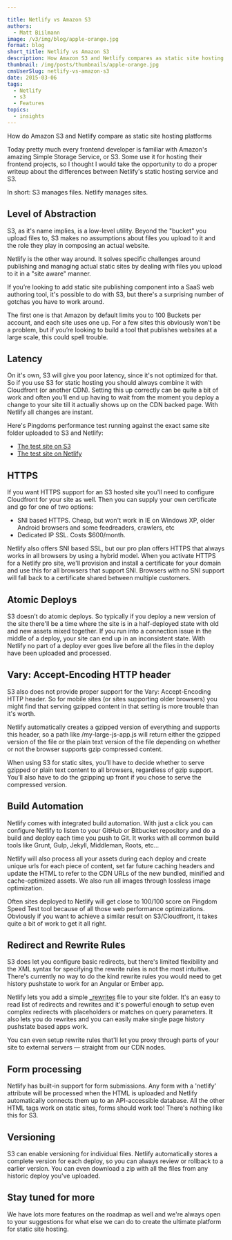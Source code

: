 ```yaml
---

title: Netlify vs Amazon S3
authors:
  - Matt Biilmann
image: /v3/img/blog/apple-orange.jpg
format: blog
short_title: Netlify vs Amazon S3
description: How Amazon S3 and Netlify compares as static site hosting platforms.
thumbnail: /img/posts/thumbnails/apple-orange.jpg
cmsUserSlug: netlify-vs-amazon-s3
date: 2015-03-06
tags:
  - Netlify
  - s3
  - Features
topics:
  - insights
---
```


How do Amazon S3 and Netlify compare as static site hosting platforms

Today pretty much every frontend developer is familiar with Amazon's amazing Simple Storage Service, or S3. Some use it for hosting their frontend projects, so I thought I would take the opportunity to do a proper writeup about the differences between Netlify's static hosting service and S3.

In short: S3 manages files. Netlify manages sites.

<!-- excerpt -->

## Level of Abstraction

S3, as it's name implies, is a low-level utility. Beyond the "bucket" you upload files to, S3 makes no assumptions about files you upload to it and the role they play in composing an actual website.

Netlify is the other way around. It solves specific challenges around publishing and managing actual static sites by dealing with files you upload to it in a "site aware" manner.

If you’re looking to add static site publishing component into a SaaS web authoring tool, it's possible to do with S3, but there's a surprising number of gotchas you have to work around.

The first one is that Amazon by default limits you to 100 Buckets per account, and each site uses one up. For a few sites this obviously won’t be a problem, but if you’re looking to build a tool that publishes websites at a large scale, this could spell trouble.


## Latency

On it's own, S3 will give you poor latency, since it's not optimized for that. So if you use S3 for static hosting you should always combine it with Cloudfront (or another CDN). Setting this up correctly can be quite a bit of work and often you'll end up having to wait from the moment you deploy a change to your site till it actually shows up on the CDN backed page. With Netlify all changes are instant.

Here's Pingdoms performance test running against the exact same site folder uploaded to S3 and Netlify:

* <a href="http://tools.pingdom.com/fpt/#!/bfDfyO/http://speedtestsite.s3-website-us-east-1.amazonaws.com/" target="_blank">The test site on S3</a>
* <a href="http://tools.pingdom.com/fpt/#!/d5XcVQ/http://speedtest.netlify.com/" target="_blank">The test site on Netlify</a>

## HTTPS

If you want HTTPS support for an S3 hosted site you'll need to configure Cloudfront for your site as well. Then you can supply your own certificate and go for one of two options:

* SNI based HTTPS. Cheap, but won't work in IE on Windows XP, older Android browsers and some feedreaders, crawlers, etc
* Dedicated IP SSL. Costs $600/month.

Netlify also offers SNI based SSL, but our pro plan offers HTTPS that always works in all browsers by using a hybrid model. When you activate HTTPS for a Netlify pro site, we'll provision and install a certificate for your domain and use this for all browsers that support SNI. Browsers with no SNI support will fall back to a certificate shared between multiple customers.


## Atomic Deploys

S3 doesn’t do atomic deploys. So typically if you deploy a new version of the site there'll be a time where the site is in a half-deployed state with old and new assets mixed together. If you run into a connection issue in the middle of a deploy, your site can end up in an inconsistent state. With Netlify no part of a deploy ever goes live before all the files in the deploy have been uploaded and processed.


## Vary: Accept-Encoding HTTP header

S3 also does not provide proper support for the Vary: Accept-Encoding HTTP header. So for mobile sites (or sites supporting older browsers) you might find that serving gzipped content in that setting is more trouble than it's worth.

Netlify automatically creates a gzipped version of everything and supports this header, so a path like /my-large-js-app.js will return either the gzipped version of the file or the plain text version of the file depending on whether or not the browser supports gzip compressed content.

When using S3 for static sites, you’ll have to decide whether to serve gzipped or plain text content to all browsers, regardless of gzip support. You’ll also have to do the gzipping up front if you chose to serve the compressed version.


## Build Automation

Netlify comes with integrated build automation. With just a click you can configure Netlify to listen to your GitHub or Bitbucket repository and do a build and deploy each time you push to Git. It works with all common build tools like Grunt, Gulp, Jekyll, Middleman, Roots, etc...

Netlify will also process all your assets during each deploy and create unique urls for each piece of content, set far future caching headers and update the HTML to refer to the CDN URLs of the new bundled, minified and cache-optimized assets. We also run all images through lossless image optimization.

Often sites deployed to Netlify will get close to 100/100 score on Pingdom Speed Test tool because of all those web performance optimizations. Obviously if you want to achieve a similar result on S3/Cloudfront, it takes quite a bit of work to get it all right.

## Redirect and Rewrite Rules

S3 does let you configure basic redirects, but there's limited flexibility and the XML syntax for specifying the rewrite rules is not the most intuitive. There's currently no way to do the kind rewrite rules you would need to get history pushstate to work for an Angular or Ember app.

Netlify lets you add a simple [_rewrites](/docs/redirects) file to your site folder. It's an easy to read list of redirects and rewrites and it's powerful enough to setup even complex redirects with placeholders or matches on query parameters. It also lets you do rewrites and you can easily make single page history pushstate based apps work.

You can even setup rewrite rules that'll let you proxy through parts of your site to external servers &mdash; straight from our CDN nodes.

## Form processing

Netlify has built-in support for form submissions. Any form with a 'netlify' attribute will be processed when the HTML is uploaded and Netlify automatically connects them up to an API-accessible database. All the other HTML tags work on static sites, forms should work too! There's nothing like this for S3.

## Versioning

S3 can enable versioning for individual files. Netlify automatically stores a complete version for each deploy, so you can always review or rollback to a earlier version. You can even download a zip with all the files from any historic deploy you've uploaded.

## Stay tuned for more

We have lots more features on the roadmap as well and we're always open to your suggestions for what else we can do to create the ultimate platform for static site hosting.
